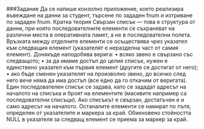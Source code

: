 ###Задание
 Да се напише конзолно приложение, което реализира въвеждане на данни за
студент, търсене по зададен fnum и изтриване по зададен fnum.
Кратка теория
Свързан списък — това е структура от данни, при която последователните елементи се съхраняват на различни места в оперативната памет, а не в последователни полета. Връзката между отделните елементи се осъществява чрез указател към следващия елемент (указателят е неразделна част от самия елемент). Донякъде наподобява верига:
•	всяко звено е свързано със следващото;
•	за да имаме достъп до целия списък, нужен е единствено указател към първия елемент (другите се достигат от него);
•	ако бъде сменен указателят на произволно звено, до всичко след него вече няма да има достъп (все едно да го откачим от веригата).
   Един последователен списък се задава, като се зададат адресът на началото на списъка и броят на елементите (масивите например са последователни списъци). Ако списъкът е свързан, достатъчен е и само адресът на началото. Останалите елементи се намират по пътя, определен от указателите и маркера за край. Обикновено стойността NULL в указателя за следващ елемент се приема за маркер за край.

